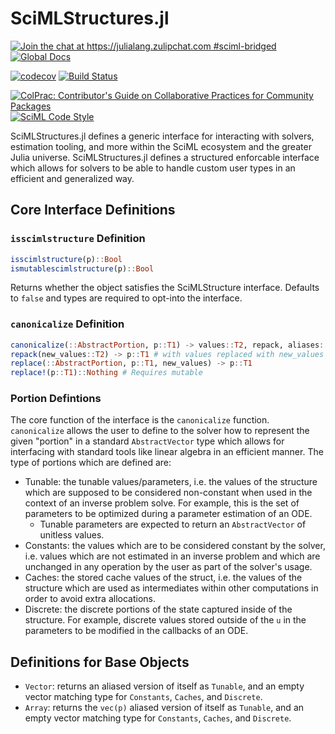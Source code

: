 # SciMLStructures.jl

[![Join the chat at https://julialang.zulipchat.com #sciml-bridged](https://img.shields.io/static/v1?label=Zulip&message=chat&color=9558b2&labelColor=389826)](https://julialang.zulipchat.com/#narrow/stream/279055-sciml-bridged)
[![Global Docs](https://img.shields.io/badge/docs-SciML-blue.svg)](https://docs.sciml.ai/SciMLStructures/stable/)

[![codecov](https://codecov.io/gh/SciML/SciMLStructures.jl/branch/master/graph/badge.svg?token=FwXaKBNW67)](https://codecov.io/gh/SciML/SciMLStructures.jl)
[![Build Status](https://github.com/SciML/SciMLStructures.jl/workflows/CI/badge.svg)](https://github.com/SciML/SciMLStructures.jl/actions?query=workflow%3ACI)

[![ColPrac: Contributor's Guide on Collaborative Practices for Community Packages](https://img.shields.io/badge/ColPrac-Contributor%27s%20Guide-blueviolet)](https://github.com/SciML/ColPrac)
[![SciML Code Style](https://img.shields.io/static/v1?label=code%20style&message=SciML&color=9558b2&labelColor=389826)](https://github.com/SciML/SciMLStyle)

SciMLStructures.jl defines a generic interface for interacting with solvers, estimation tooling, and more within
the SciML ecosystem and the greater Julia universe. SciMLStructures.jl defines a structured enforcable interface
which allows for solvers to be able to handle custom user types in an efficient and generalized way.

## Core Interface Definitions

### `isscimlstructure` Definition

```julia
isscimlstructure(p)::Bool
ismutablescimlstructure(p)::Bool
```

Returns whether the object satisfies the SciMLStructure interface. Defaults to `false` and types
are required to opt-into the interface.

### `canonicalize` Definition

```julia
canonicalize(::AbstractPortion, p::T1) -> values::T2, repack, aliases::Bool
repack(new_values::T2) -> p::T1 # with values replaced with new_values
replace(::AbstractPortion, p::T1, new_values) -> p::T1
replace!(p::T1)::Nothing # Requires mutable
```

### Portion Defintions

The core function of the interface is the `canonicalize` function. `canonicalize` allows the user to define
to the solver how to represent the given "portion" in a standard `AbstractVector` type which allows for
interfacing with standard tools like linear algebra in an efficient manner. The type of portions which
are defined are:

* Tunable: the tunable values/parameters, i.e. the values of the structure which are supposed to be considered
  non-constant when used in the context of an inverse problem solve. For example, this is the set of
  parameters to be optimized during a parameter estimation of an ODE.
    * Tunable parameters are expected to return an `AbstractVector` of unitless values.
* Constants: the values which are to be considered constant by the solver, i.e. values which are not estimated
  in an inverse problem and which are unchanged in any operation by the user as part of the solver's usage.
* Caches: the stored cache values of the struct, i.e. the values of the structure which are used as intermediates
  within other computations in order to avoid extra allocations.
* Discrete: the discrete portions of the state captured inside of the structure. For example, discrete values
  stored outside of the `u` in the parameters to be modified in the callbacks of an ODE.

## Definitions for Base Objects

* `Vector`: returns an aliased version of itself as `Tunable`, and an empty vector matching type for `Constants`,
  `Caches`, and `Discrete`.
* `Array`: returns the `vec(p)` aliased version of itself as `Tunable`, and an empty vector matching type for `Constants`,
  `Caches`, and `Discrete`.

